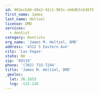 ```yaml
---
id: 903ecbd6-49e2-42c1-983c-eb6d63cb36f5
first_name: James
last_name: Heltzel
license: DMD
services:
  - dentist
category: Dentists
org_name: 'James M. Heltzel, DMD'
address: '4312 S Eastern Ave'
city: 'Las Vegas'
state: NV
zip: '89119'
phone: '(702) 733-7244'
title: 'James M. Heltzel, DMD'
_geoloc:
  lat: 36.1653
  lng: -115.116
---
```

